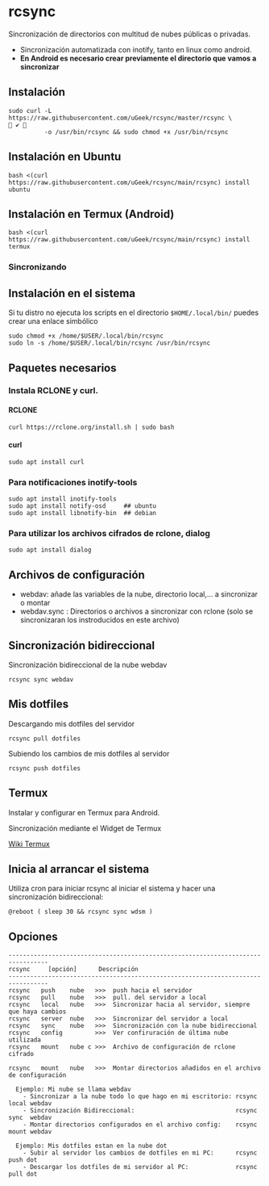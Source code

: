 # rcsync

Sincronización de directorios con multitud de nubes públicas o privadas.

- Sincronización automatizada con inotify, tanto en linux como android.
- **En Android es necesario crear previamente el directorio que vamos a sincronizar**


## Instalación
```
sudo curl -L https://raw.githubusercontent.com/uGeek/rcsync/master/rcsync \                                                                         ✔  
          -o /usr/bin/rcsync && sudo chmod +x /usr/bin/rcsync
```


## Instalación en Ubuntu

```
bash <(curl https://raw.githubusercontent.com/uGeek/rcsync/main/rcsync) install ubuntu
```

## Instalación en Termux (Android)


```
bash <(curl https://raw.githubusercontent.com/uGeek/rcsync/main/rcsync) install termux
```

### Sincronizando




## Instalación en el sistema

Si tu distro no ejecuta los scripts en el directorio `$HOME/.local/bin/` puedes crear una enlace simbólico

```
sudo chmod +x /home/$USER/.local/bin/rcsync
sudo ln -s /home/$USER/.local/bin/rcsync /usr/bin/rcsync
```

## Paquetes necesarios
### Instala **RCLONE** y **curl**.


#### RCLONE
```
curl https://rclone.org/install.sh | sudo bash
```
#### curl

```
sudo apt install curl
```


### Para notificaciones inotify-tools

```
sudo apt install inotify-tools
sudo apt install notify-osd     ## ubuntu
sudo apt install libnotify-bin  ## debian    
```

### Para utilizar los archivos cifrados de rclone, dialog

```
sudo apt install dialog
```

## Archivos de configuración
- webdav:        añade las variables de la nube, directorio local,... a sincronizar o montar
- webdav.sync  : Directorios o archivos a sincronizar con rclone (solo se sincronizaran los instroducidos en este archivo)


## Sincronización bidireccional
Sincronización bidireccional de la nube webdav

```
rcsync sync webdav
```


## Mis dotfiles
Descargando mis dotfiles del servidor

```
rcsync pull dotfiles
```

Subiendo los cambios de mis dotfiles al servidor

```
rcsync push dotfiles
```


## Termux
Instalar y configurar en Termux para Android.

Sincronización mediante el Widget de Termux

[Wiki Termux](https://wiki.termux.com/wiki/Main_Page)


## Inicia al arrancar el sistema
Utiliza cron para iniciar rcsync al iniciar el sistema y hacer una sincronización bidireccional:

```
@reboot ( sleep 30 && rcsync sync wdsm )
```



## Opciones

```
---------------------------------------------------------------------------------
rcsync     [opción]      Descripción
---------------------------------------------------------------------------------
rcsync   push    nube   >>>  push hacia el servidor
rcsync   pull    nube   >>>  pull. del servidor a local
rcsync   local   nube   >>>  Sincronizar hacia al servidor, siempre que haya cambios
rcsync   server  nube   >>>  Sincronizar del servidor a local
rcsync   sync    nube   >>>  Sincronización con la nube bidireccional
rcsync   config         >>>  Ver confiruración de última nube utilizada
rcsync   mount   nube c >>>  Archivo de configuración de rclone cifrado

rcsync   mount   nube   >>>  Montar directorios añadidos en el archivo de configuración

  Ejemplo: Mi nube se llama webdav
    - Sincronizar a la nube todo lo que hago en mi escritorio: rcsync local webdav
    - Sincronización Bidireccional:                            rcsync sync  webdav 
    - Montar directorios configurados en el archivo config:    rcsync mount webdav

  Ejemplo: Mis dotfiles estan en la nube dot
    - Subir al servidor los cambios de dotfiles en mi PC:      rcsync push dot
    - Descargar los dotfiles de mi servidor al PC:             rcsync pull dot 
```

